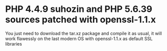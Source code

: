 # PHP 4.4.9 suhozin and PHP 5.6.39 sources patched with openssl-1.1.x

You just need to download the tar.xz package and compile it as usual,
it will work flawessly on the last modern OS with openssl-1.1.x as default SSL libraries
